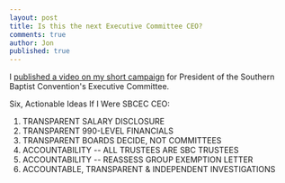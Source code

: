 ```yaml
---
layout: post
title: Is this the next Executive Committee CEO?
comments: true
author: Jon
published: true
---
```


I [published a video on my short campaign](https://www.youtube.com/watch?v=Xs4I1XKLVL0) for President of the Southern Baptist Convention's Executive Committee.

Six, Actionable Ideas If I Were SBCEC CEO:

1. TRANSPARENT SALARY DISCLOSURE
2. TRANSPARENT 990-LEVEL FINANCIALS
3. TRANSPARENT BOARDS DECIDE, NOT COMMITTEES
4. ACCOUNTABILITY -- ALL TRUSTEES ARE SBC TRUSTEES
5. ACCOUNTABILITY -- REASSESS GROUP EXEMPTION LETTER
6. ACCOUNTABLE, TRANSPARENT  & INDEPENDENT INVESTIGATIONS
